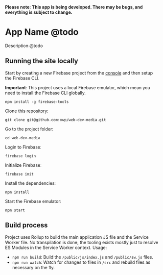**Please note: This app is being developed. There may be bugs, and everything is subject to change.**

# App Name @todo

Description @todo

## Running the site locally

Start by creating a new Firebase project from the [console](https://console.firebase.google.com/) and then setup the Firebase CLI.

**Important**: This project uses a local Firebase emulator, which mean you need to install the Firebase CLI globally.

    npm install -g firebase-tools

Clone this repository:

    git clone git@github.com:xwp/web-dev-media.git

Go to the project folder:

    cd web-dev-media

Login to Firebase:

    firebase login

Initialize Firebase:

    firebase init

Install the dependencies:

    npm install

Start the Firebase emulator:

    npm start

## Build process

Project uses Rollup to build the main application JS file and the Service Worker file. No transpilation is done, the tooling exists
mostly just to resolve ES Modules in the Service Worker context. Usage:

* `npm run build`: Build the `/public/js/index.js` and `/public/sw.js` files.
* `npm run watch`: Watch for changes to files in `/src` and rebuild files as necessary on the fly.
